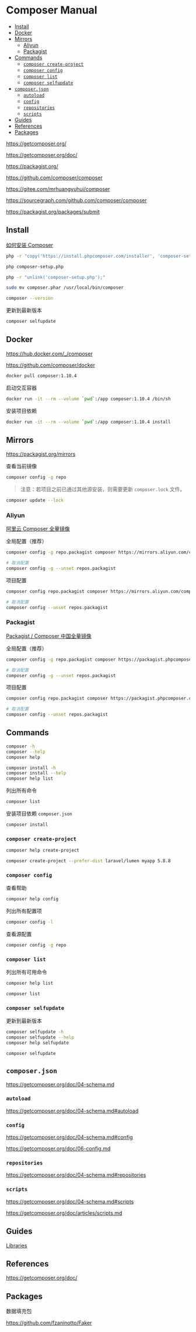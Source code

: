 <!-- omit in toc -->
# Composer Manual

- [Install](#install)
- [Docker](#docker)
- [Mirrors](#mirrors)
  - [Aliyun](#aliyun)
  - [Packagist](#packagist)
- [Commands](#commands)
  - [`composer create-project`](#composer-create-project)
  - [`composer config`](#composer-config)
  - [`composer list`](#composer-list)
  - [`composer selfupdate`](#composer-selfupdate)
- [`composer.json`](#composerjson)
  - [`autoload`](#autoload)
  - [`config`](#config)
  - [`repositories`](#repositories)
  - [`scripts`](#scripts)
- [Guides](#guides)
- [References](#references)
- [Packages](#packages)

<https://getcomposer.org/>

<https://getcomposer.org/doc/>

<https://packagist.org/>

<https://github.com/composer/composer>

<https://gitee.com/mrhuangyuhui/composer>

<https://sourcegraph.com/github.com/composer/composer>

<https://packagist.org/packages/submit>

## Install

[如何安装 Composer](https://pkg.phpcomposer.com/#how-to-install-composer)

```bash
php -r "copy('https://install.phpcomposer.com/installer', 'composer-setup.php');"

php composer-setup.php

php -r "unlink('composer-setup.php');"

sudo mv composer.phar /usr/local/bin/composer

composer --version
```

更新到最新版本

```bash
composer selfupdate
```

## Docker

<https://hub.docker.com/_/composer>

<https://github.com/composer/docker>

```bash
docker pull composer:1.10.4
```

启动交互容器

```bash
docker run -it --rm --volume `pwd`:/app composer:1.10.4 /bin/sh
```

安装项目依赖

```bash
docker run -it --rm --volume `pwd`:/app composer:1.10.4 install
```

<!-- #composer-mirror -->
## Mirrors

<https://packagist.org/mirrors>

查看当前镜像

```bash
composer config -g repo
```

> 注意：若项目之前已通过其他源安装，则需要更新 `composer.lock` 文件。

```bash
composer update --lock
```

### Aliyun

[阿里云 Composer 全量镜像](https://developer.aliyun.com/composer)

全局配置（推荐）

```bash
composer config -g repo.packagist composer https://mirrors.aliyun.com/composer/

# 取消配置
composer config -g --unset repos.packagist
```

项目配置

```bash
composer config repo.packagist composer https://mirrors.aliyun.com/composer/

# 取消配置
composer config --unset repos.packagist
```

### Packagist

[Packagist / Composer 中国全量镜像](https://pkg.phpcomposer.com/)

全局配置（推荐）

```bash
composer config -g repo.packagist composer https://packagist.phpcomposer.com

# 取消配置
composer config -g --unset repos.packagist
```

项目配置

```bash
composer config repo.packagist composer https://packagist.phpcomposer.com

# 取消配置
composer config --unset repos.packagist
```

<!-- #composer-cmd -->
## Commands

```bash
composer -h
composer --help
composer help

composer install -h
composer install --help
composer help list
```

列出所有命令

```bash
composer list
```

安装项目依赖 `composer.json`

```bash
composer install
```

### `composer create-project`

```bash
composer help create-project
```

```bash
composer create-project --prefer-dist laravel/lumen myapp 5.8.8
```

### `composer config`

查看帮助

```bash
composer help config
```

列出所有配置项

```bash
composer config -l
```

查看源配置

```bash
composer config -g repo
```

### `composer list`

列出所有可用命令

```bash
composer help list
```

```bash
composer list
```

### `composer selfupdate`

更新到最新版本

```bash
composer selfupdate -h
composer selfupdate --help
composer help selfupdate
```

```bash
composer selfupdate
```

## `composer.json`

<https://getcomposer.org/doc/04-schema.md>

<!-- #php-autoload -->
### `autoload`

<https://getcomposer.org/doc/04-schema.md#autoload>

### `config`

<https://getcomposer.org/doc/04-schema.md#config>

<https://getcomposer.org/doc/06-config.md>

### `repositories`

<https://getcomposer.org/doc/04-schema.md#repositories>

### `scripts`

<https://getcomposer.org/doc/04-schema.md#scripts>

<https://getcomposer.org/doc/articles/scripts.md>

## Guides

[Libraries](https://getcomposer.org/doc/02-libraries.md)

## References

<https://getcomposer.org/doc/>

## Packages

数据填充包

<https://github.com/fzaninotto/Faker>
